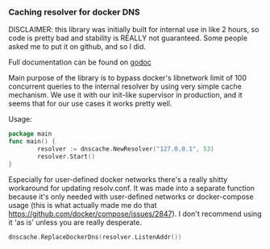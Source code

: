 ### Caching resolver for docker DNS


DISCLAIMER: this library was initially built for internal use in like 2 hours, so code is pretty bad and stability is REALLY not guaranteed. Some people asked me to put it on github, and so I did. 

Full documentation can be found on [godoc](https://godoc.org/github.com/shynie/dnscache)

Main purpose of the library is to bypass docker's libnetwork limit of 100 concurrent queries to the internal resolver by using very simple cache mechanism. We use it with our init-like supervisor in production, and it seems that for our use cases it works pretty well.

Usage:

```go
package main
func main() {
	    resolver := dnscache.NewResolver("127.0.0.1", 53)
	    resolver.Start()
}
```

Especially for user-defined docker networks there's a really shitty workaround for updating resolv.conf. It was made into a separate function because it's only needed with user-defined networks or docker-compose usage (this is what actually made me do that https://github.com/docker/compose/issues/2847). I don't recommend using it 'as is' unless you are really desperate.

```go
dnscache.ReplaceDockerDns(resolver.ListenAddr())
```
